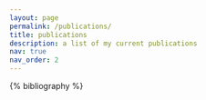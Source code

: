 ```yaml
---
layout: page
permalink: /publications/
title: publications
description: a list of my current publications
nav: true
nav_order: 2
---
```


<!-- _pages/publications.md -->
<div class="publications">

{% bibliography %}

</div>
